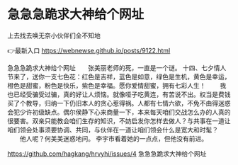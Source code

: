 # 急急急跪求大神给个网址
上去找去唤无奈小伙伴们全不知地

👉最新入口 https://webnewse.github.io/posts/9122.html

急急急跪求大神给个网址　　张美丽老师的死，一直是一个谜。
	十四、七夕情人节来了，送你一支七色花：红色是吉祥，蓝色是如意，绿色是生机，黄色是幸运，橙色是甜蜜，粉色是快乐，紫色是幸福。愿你爱情甜蜜，拥有七彩人生！
　　我也已经受骗受过骗，真的好让人烦恼。就像哑子吃黄连，有苦说不出。权当是费钱买了个教导，归纳一下仍旧本人的贪心惹得祸。人都有七情六欲，不免不由得迷惑会犯少许初级缺点。偶尔侯静下心来商量一下，本来每天咱们交战怎么办的人真的很要害。双亲只能教会咱们生存的知识，不妨启发你怎样去做人？与共事在一道让咱们领会处事须要协调、共同，与伙伴在一道让咱们领会什么是宽大和时髦？
　　他人呢？何美美迷惑地问。
李宇市看着她的一点点，但他没有前进。

https://github.com/hagkang/hrvyhi/issues/4
急急急跪求大神给个网址
